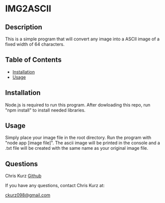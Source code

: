 

# IMG2ASCII

## Description
This is a simple program that will convert any image into a ASCII image of a fixed width of 64 characters. 



## Table of Contents  
    
* [Installation](#installation)
* [Usage](#usage) 

## Installation
Node.js is required to run this program. After dowloading this repo, run "npm install" to install needed libraries.
         

## Usage
Simply place your image file in the root directory. Run the program with "node app [image file]". The ascii image will be printed in the console and a .txt file will be created with the same name as your original image file.
           
## Questions
Chris Kurz              [Github](https://github.com/chriskurz098)

If you have any questions, contact Chris Kurz at:

[ckurz098@gmail.com](mailto:ckurz098@gmail.com)

